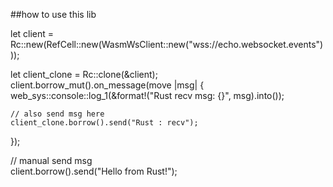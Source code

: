 ##how to use this lib

let client = Rc::new(RefCell::new(WasmWsClient::new("wss://echo.websocket.events")));  

let client_clone = Rc::clone(&client);  
client.borrow_mut().on_message(move |msg| {  
    web_sys::console::log_1(&format!("Rust recv msg: {}", msg).into());  
 
    // also send msg here  
    client_clone.borrow().send("Rust : recv");  
});  

// manual send msg  
client.borrow().send("Hello from Rust!");  